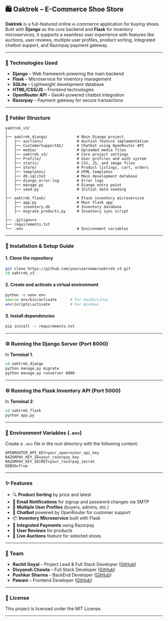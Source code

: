 
## 🛍️ Oaktrek – E-Commerce Shoe Store

**Oaktrek** is a full-featured online e-commerce application for buying shoes. Built with **Django** as the core backend and **Flask** for inventory microservices, it supports a seamless user experience with features like auctions, user reviews, multiple user profiles, product sorting, integrated chatbot support, and Razorpay payment gateway.

---

### 🔧 Technologies Used

- **Django** – Web framework powering the main backend
- **Flask** – Microservice for inventory management
- **SQLite** – Lightweight development database
- **HTML/CSS/JS** – Frontend technologies
- **OpenRouter API** – GenAI-powered chatbot integration
- **Razorpay** – Payment gateway for secure transactions

---

### 📁 Folder Structure

```
oaktrek_v3/
│
├── oaktrek_django/             # Main Django project
│   ├── auctions/               # Auction feature implementation
│   ├── CustomerSupportAI/      # Chatbot using OpenRouter API
│   ├── media/                  # Uploaded media files
│   ├── oaktrek_v2/             # Core project settings
│   ├── Profile/                # User profiles and auth system
│   ├── static/                 # CSS, JS, and image files
│   ├── Store/                  # Product listings, cart, orders
│   ├── templates/              # HTML templates
│   ├── db.sqlite3              # Main development database
│   ├── django_error.log        # Error logs
│   ├── manage.py               # Django entry point
│   ├── seed.py                 # Initial data seeding
│
├── oaktrek_flask/              # Flask inventory microservice
│   ├── app.py                  # Main Flask app
│   ├── inventory.db            # Inventory database
│   ├── migrate_products.py     # Inventory sync script
│
├── .gitignore
├── requirements.txt
└── .env                        # Environment variables
```

---

### 🚀 Installation & Setup Guide

#### 1. Clone the repository

```bash
git clone https://github.com/yourusername/oaktrek_v3.git
cd oaktrek_v3
```

#### 2. Create and activate a virtual environment

```bash
python -m venv env
source env/bin/activate      # For macOS/Linux
env\Scripts\activate         # For Windows
```

#### 3. Install dependencies

```bash
pip install -r requirements.txt
```

---

### ⚙️ Running the Django Server (Port 8000)

In **Terminal 1**:

```bash
cd oaktrek_django
python manage.py migrate
python manage.py runserver 8000
```

---

### ⚙️ Running the Flask Inventory API (Port 5000)

In **Terminal 2**:

```bash
cd oaktrek_flask
python app.py
```

---

### 🔐 Environment Variables (`.env`)

Create a `.env` file in the root directory with the following content:

```
OPENROUTER_API_KEY=your_openrouter_api_key
RAZORPAY_KEY_ID=your_razorpay_key
RAZORPAY_KEY_SECRET=your_razorpay_secret
DEBUG=True
```

---

### ✨ Features

- 🔍 **Product Sorting** by price and latest
- 📧 **Email Notifications** for signup and password changes via SMTP
- 👥 **Multiple User Profiles** (buyers, admins, etc.)
- 💬 **Chatbot** powered by OpenRouter for customer support
- 📦 **Inventory Microservice** built with Flask
- 💸 **Integrated Payments** using Razorpay
- 📝 **User Reviews** for products
- 🔨 **Live Auctions** feature for selected shoes

---


### 👥 Team

- **Rachit Goyal** – Project Lead & Full Stack Developer ([GitHub](https://github.com/rachitgoyal3313/))
- **Divyansh Chawla** – Full Stack Developer ([GitHub](https://github.com/Divy13ansh))
- **Pushkar Sharma** – BackEnd Developer ([GitHub](https://github.com/PushkarSharma18))
- **Pawani** – Frontend Developer ([GitHub](https://github.com/Pawani-29))

---

### 📄 License

This project is licensed under the MIT License.

---
